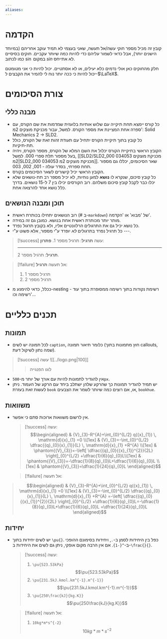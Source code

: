 ```yaml
---
aliases:
---
```

# הקדמה
קובץ זה מכיל מספר חוקי עשה/אל תעשה, שאני בעצמי לא תמיד עוקב אחריהם (במיוחד הישנים יותר), אבל כדאי לשמור עליהם כדי להיות כמה שיותר עקביים. חוקים בסיסיים כמו לכתוב $\sin$ במקום $sin$ לא אתייחס.

חלק מהחוקים כאן אולי נדמים כלא יעילים, או לא אסתטיים. יכול להיות כי אני מטומטם יכול להיות כי ככה יותר נוח לי להמיר את הקבצים ל-$\LaTeX$.

# צורת הסיכומים

## מבנה כללי
- כל קורס יימצא תחת תיקייה עם שלוש אותיות בלועזית שמדמות את שם הקורס, עם ספרה אחת המציינת את מספר הקורס. למשל, עבור מכניקת מוצקים 2מ': Solid Mechanics 2 $\to$ SLD2.
- כל קובץ בתוך תיקיית הקורס יתחיל עם תעודת זהות זאת של הקורס, כולל תת-תיקיות.
- הקובץ הראשי בתיקיית הקורס יכלול את השם המלא של הקורס, מספר הקורס, ויהיה בעל מספור תלת ספרי 000. למשל, [[SLD2/SLD2_000 034053 מכניקת מוצקים 2מ|SLD2_000 034053 מכניקת מוצקים 2מ]]. שאר הסיכומים, יכללו גם מספור תחת ספרתי, בסדר עולה - 001, 002, 003.
- הקובץ הראשי יכיל קישורים לשאר הסיכומים בקורס.
- כל קובץ סיכום, שנקרא לו **נושא** למען נוחיות, לא יכיל מספר רב תת-נושאים שלא יכלו כבר לקבל קובץ סיכום משלהם. רוב הקורסים יכילו בין 7 ל-15 נושאים. בדרך כלל נושא אחד להרצאה אחת.

## תוכן ומבנה הנושאים
- רוב הנושאים יתחילו בכותרת ראשית (# ב-`markdown`) של 'מבוא' או 'הקדמה'.
- מותר יותר מכותרת ראשית אחת בנושא. כמובן גם זה במידה.
- כל נושא יכיל גם את התרגולים הרלוונטיים אליו, ולא בקובץ תרגול נפרד.
- כל תרגיל נפרד בתרגולים *לא* יופרד ע"י מספור, אלא פשוט ע"י ---.
> [!success] עשה
> **תרגיל**:
> תרגיל מספר 1.
> **פתרון**:
> 
> ---
> **תרגיל**:
> תרגיל מספר 2.
<pre style="display:none"></pre>
> [!failure] אל תעשה
>**תרגיל**:
>1. תרגיל מספר 1
>2. תרגיל מספר 2

- ככלל, כדאי להימנע מ-nesting - רשימת נקודות בתוך רשימה ממסופרת בתוך עוד רשימה וכו'...

# תכנים כלליים

## תמונות
- לכל תמונה יש לשים `caption`, כלומר תיאור תמונה (חוץ מתמונות בתוך callouts, שמה נתון לשיקול דעת).
> [!success] עשה
>![[../logo.png|100]]
>>לוגו הפנגייה

- אין להגדיר לתמונות להיות עם אורך של יותר מ-`500px`.
- יש תמיד להגדיר תמונות כך שהרקע שלהן ישתלב ביחד עם הרקע של העמוד. ניתן לעשות זאת בעזרת `book` או, אם רוצים כמה שיותר לשמר את הצבעים, `bookhue`.

## משוואות
- אין לרשום משוואות ארוכות סתם כי אפשר.
	>[!success] עשה:
	>$$\begin{aligned}
	  & {V}_{3}-R^{A}+\int_{0}^{L/2} q({x}_{1}) \, \mathrm{d}{x}_{1} =0 \\[1ex]
	  & {V}_{3}=-\int_{0}^{L/2} \dfrac{{q}_{0}{x}_{1}}{L} \, \mathrm{d}{x}_{1} +R^{A} \\[1ex]
	  & \phantom{{V}_{3}}=-\left[ \dfrac{{q}_{0}{{x}_{1}}^{2}}{2L} \right]_{0}^{L/2} +\dfrac{1}{6}{q}_{0}L\\[1ex]
	 & \phantom{{V}_{3}}=-\dfrac{1}{8}{q}_{0}L+\dfrac{1}{6}{q}_{0}L \\[1ex]
	 & \phantom{{V}_{3}}=\dfrac{1}{24}{q}_{0}L
	\end{aligned}$$
	<pre style="display:none"></pre>
	>[!failure] אל תעשה: 
 >$$\begin{aligned}
	  & {V}_{3}-R^{A}+\int_{0}^{L/2} q({x}_{1}) \, \mathrm{d}{x}_{1} =0 \\[1ex]
	  & {V}_{3}=-\int_{0}^{L/2} \dfrac{{q}_{0}{x}_{1}}{L} \, \mathrm{d}{x}_{1} +R^{A} =-\left[ \dfrac{{q}_{0}{{x}_{1}}^{2}}{2L} \right]_{0}^{L/2} +\dfrac{1}{6}{q}_{0}L=-\dfrac{1}{8}{q}_{0}L+\dfrac{1}{6}{q}_{0}L =\dfrac{1}{24}{q}_{0}L
	\end{aligned}$$


## יחידות
- יש לשים יחידות בתוך `\pu{}`. כפל בין היחידות לסמן ב-`.`, ויחידות בסימונם ההופכי ב-`^{-1}`. אם אין הרבה מקום אופקי, ניתן גם לשים את היחידות ב-`\frac{}{}`.
	>[!success] עשה:
	>1. `\pu{523.53kPa}`
	 >	$$\pu{523.53kPa}$$
	 >1. `\pu{231.5kJ.kmol.km^{-1}.m^{-1}}`
	 >	$$\pu{231.5kJ.kmol.km^{-1}.m^{-1}}$$
	 >1. `\pu{250\frac{kJ}{kg.K}}`
	 >	$$\pu{250\frac{kJ}{kg.K}}$$
	<pre style="display:none"></pre>
	>[!failure] אל תעשה: 
	>1. `10kg*m*s^{-2}`
	>	$$10kg*m*s^{-2}$$
	 

